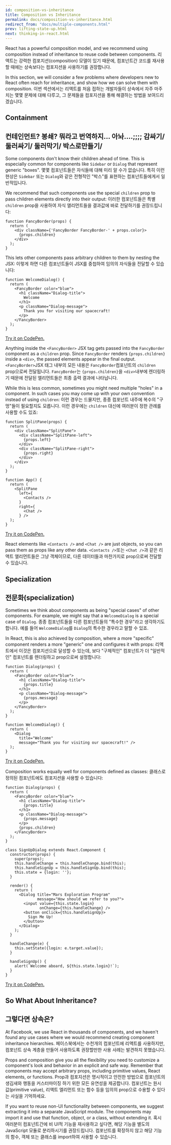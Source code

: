 ```yaml
---
id: composition-vs-inheritance
title: Composition vs Inheritance
permalink: docs/composition-vs-inheritance.html
redirect_from: "docs/multiple-components.html"
prev: lifting-state-up.html
next: thinking-in-react.html
---
```


React has a powerful composition model, and we recommend using composition instead of inheritance to reuse code between components.
리액트는 강력한 컴포지션(composition) 모델이 있기 때문에, 컴포넌트간 코드를 재사용할 때에는 상속보다는 컴포지션을 사용하기를 권장합니다.

In this section, we will consider a few problems where developers new to React often reach for inheritance, and show how we can solve them with composition.
이번 섹션에서는 리액트를 처음 접하는 개발자들이 상속에서 자주 마주치는 몇몇 문제에 대해 다루고, 그 문제들을 컴포지션을 통해 해결하는 방법을 보여드리겠습니다.

## Containment
## 컨테인먼트? 봉쇄? 뭐라고 번역하지... 아놔....;;;; 감싸기/둘러싸기/ 둘러막기/ 박스로만들기/

Some components don't know their children ahead of time. This is especially common for components like `Sidebar` or `Dialog` that represent generic "boxes".
몇몇 컴포넌트들은 자식들에 대해 미리 알 수가 없습니다. 특히 이런 현상은 `Sidebar` 또는 `Dialog`와 같은 전형적인 "박스"를 표현하는 컴포넌트들에게서 일반적입니다.

We recommend that such components use the special `children` prop to pass children elements directly into their output:
이러한 컴포넌트들은 특별 `children` prop을 사용하여 자식 앨리먼트들을 결과값에 바로 전달하기를 권장드립니다:

```js{4}
function FancyBorder(props) {
  return (
    <div className={'FancyBorder FancyBorder-' + props.color}>
      {props.children}
    </div>
  );
}
```

This lets other components pass arbitrary children to them by nesting the JSX:
이렇게 하면 다른 컴포넌트들이 JSX를 중첩하여 임의의 자식들을 전달할 수 있습니다:

```js{4-9}
function WelcomeDialog() {
  return (
    <FancyBorder color="blue">
      <h1 className="Dialog-title">
        Welcome
      </h1>
      <p className="Dialog-message">
        Thank you for visiting our spacecraft!
      </p>
    </FancyBorder>
  );
}
```

[Try it on CodePen.](http://codepen.io/gaearon/pen/ozqNOV?editors=0010)

Anything inside the `<FancyBorder>` JSX tag gets passed into the `FancyBorder` component as a `children` prop. Since `FancyBorder` renders `{props.children}` inside a `<div>`, the passed elements appear in the final output.
`<FancyBorder>`JSX 태그 내부의 모든 내용은 `FancyBorder`컴포넌트의 `children` prop으로써 전달됩니다. `FancyBorder`는 `{props.children}`을 `<div>`내부에 렌더링하기 때문에 전달된 엘리먼트들은 최종 출력 결과에 나타납니다.

While this is less common, sometimes you might need multiple "holes" in a component. In such cases you may come up with your own convention instead of using `children`:
이런 경우는 드물지만, 종종 컴포넌트 내주에 복수의 "구멍"들이 필요할지도 모릅니다. 이런 경우에는 `children` 대신에 여러분이 정한 관례를 사용할 수도 있죠:

```js{5,8,18,21}
function SplitPane(props) {
  return (
    <div className="SplitPane">
      <div className="SplitPane-left">
        {props.left}
      </div>
      <div className="SplitPane-right">
        {props.right}
      </div>
    </div>
  );
}

function App() {
  return (
    <SplitPane
      left={
        <Contacts />
      }
      right={
        <Chat />
      } />
  );
}
```

[Try it on CodePen.](http://codepen.io/gaearon/pen/gwZOJp?editors=0010)

React elements like `<Contacts />` and `<Chat />` are just objects, so you can pass them as props like any other data.
`<Contacts />`또는 `<Chat />`과 같은 리액트 앨리먼트들은 그냥 객체이므로, 다른 데이터들과 마찬가지로 prop으로써 전달할 수 있습니다.

## Specialization
## 전문화(specialization)

Sometimes we think about components as being "special cases" of other components. For example, we might say that a `WelcomeDialog` is a special case of `Dialog`.
종종 컴포넌트들을 다른 컴포넌트들의 "특수한 경우"라고 생각하기도 합니다. 예를 들어 `WelcomeDialog`를 `Dialog`의 특수한 경우라고 말할 수 있죠.

In React, this is also achieved by composition, where a more "specific" component renders a more "generic" one and configures it with props:
리액트에서 이것은 컴포지션으로 달성할 수 있는데, 보다 "구체적인" 컴포넌트가 더 "일반적인" 컴포넌트를 렌더링하고 prop으로써 설정합니다:

```js{5,8,16-18}
function Dialog(props) {
  return (
    <FancyBorder color="blue">
      <h1 className="Dialog-title">
        {props.title}
      </h1>
      <p className="Dialog-message">
        {props.message}
      </p>
    </FancyBorder>
  );
}

function WelcomeDialog() {
  return (
    <Dialog
      title="Welcome"
      message="Thank you for visiting our spacecraft!" />
  );
}
```

[Try it on CodePen.](http://codepen.io/gaearon/pen/kkEaOZ?editors=0010)

Composition works equally well for components defined as classes:
클래스로 정의된 컴포넌트에도 컴포지션을 사용할 수 있습니다:

```js{10,27-31}
function Dialog(props) {
  return (
    <FancyBorder color="blue">
      <h1 className="Dialog-title">
        {props.title}
      </h1>
      <p className="Dialog-message">
        {props.message}
      </p>
      {props.children}
    </FancyBorder>
  );
}

class SignUpDialog extends React.Component {
  constructor(props) {
    super(props);
    this.handleChange = this.handleChange.bind(this);
    this.handleSignUp = this.handleSignUp.bind(this);
    this.state = {login: ''};
  }

  render() {
    return (
      <Dialog title="Mars Exploration Program"
              message="How should we refer to you?">
        <input value={this.state.login}
               onChange={this.handleChange} />
        <button onClick={this.handleSignUp}>
          Sign Me Up!
        </button>
      </Dialog>
    );
  }

  handleChange(e) {
    this.setState({login: e.target.value});
  }

  handleSignUp() {
    alert(`Welcome aboard, ${this.state.login}!`);
  }
}
```

[Try it on CodePen.](http://codepen.io/gaearon/pen/gwZbYa?editors=0010)

## So What About Inheritance?
## 그렇다면 상속은?

At Facebook, we use React in thousands of components, and we haven't found any use cases where we would recommend creating component inheritance hierarchies.
페이스북에서는 수천개의 컴포넌트에 리액트를 사용하지만, 컴포넌트 상속 계층을 만들어 사용하도록 권장할만한 사용 사례는 발견하지 못했습니다.

Props and composition give you all the flexibility you need to customize a component's look and behavior in an explicit and safe way. Remember that components may accept arbitrary props, including primitive values, React elements, or functions.
Prop과 컴포지션은 명시적이고 안전한 방법으로 컴포넌트의 생김새와 행동을 커스터마이징 하기 위한 모든 유연성을 제공합니다. 컴포넌트는 원시 값(primitive value), 리액트 엘리먼트 또는 함수 등을 임의의 prop으로 수용할 수 있다는 사실을 기억하세요.

If you want to reuse non-UI functionality between components, we suggest extracting it into a separate JavaScript module. The components may import it and use that function, object, or a class, without extending it.
혹시 여러분이 컴포넌트간에 비 UI적 기능을 재사용하고 싶다면, 해당 기능을 별도의 JavaScript 모듈로 분리하시기를 권장드립니다. 컴포넌트를 확장하지 않고 해당 기능의 함수, 객체 또는 클래스를 import하여 사용할 수 있습니다.

